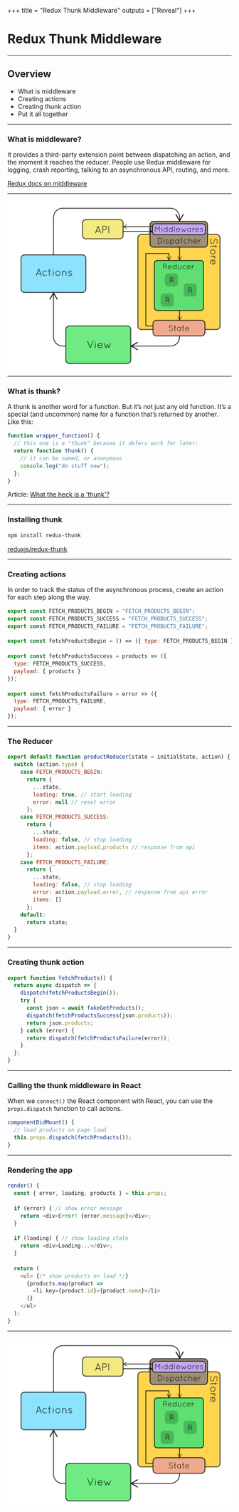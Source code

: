 +++
title = "Redux Thunk Middleware"
outputs = ["Reveal"]
+++

# Redux Thunk Middleware

---

## Overview

- What is middleware
- Creating actions
- Creating thunk action
- Put it all together

---

### What is middleware?

It provides a third-party extension point between dispatching an action, and the moment it reaches the reducer. People use Redux middleware for logging, crash reporting, talking to an asynchronous API, routing, and more.

[Redux docs on middleware](https://redux.js.org/advanced/middleware)

---

![redux-diagram](./redux-diagram.gif)

---

### What is thunk?

A thunk is another word for a function. But it’s not just any old function. It’s a special (and uncommon) name for a function that’s returned by another. Like this:

```js
function wrapper_function() {
  // this one is a "thunk" because it defers work for later:
  return function thunk() {
    // it can be named, or anonymous
    console.log("do stuff now");
  };
}
```

Article: [What the heck is a 'thunk'?](https://daveceddia.com/what-is-a-thunk/)

---

### Installing thunk

```sh
npm install redux-thunk
```

[reduxjs/redux-thunk](https://github.com/reduxjs/redux-thunk)

---

### Creating actions

In order to track the status of the asynchronous process, create an action for each step along the way.

```js
export const FETCH_PRODUCTS_BEGIN = "FETCH_PRODUCTS_BEGIN";
export const FETCH_PRODUCTS_SUCCESS = "FETCH_PRODUCTS_SUCCESS";
export const FETCH_PRODUCTS_FAILURE = "FETCH_PRODUCTS_FAILURE";

export const fetchProductsBegin = () => ({ type: FETCH_PRODUCTS_BEGIN });

export const fetchProductsSuccess = products => ({
  type: FETCH_PRODUCTS_SUCCESS,
  payload: { products }
});

export const fetchProductsFailure = error => ({
  type: FETCH_PRODUCTS_FAILURE,
  payload: { error }
});
```

---

### The Reducer

```js
export default function productReducer(state = initialState, action) {
  switch (action.type) {
    case FETCH_PRODUCTS_BEGIN:
      return {
        ...state,
        loading: true, // start loading
        error: null // reset error
      };
    case FETCH_PRODUCTS_SUCCESS:
      return {
        ...state,
        loading: false, // stop loading
        items: action.payload.products // response from api
      };
    case FETCH_PRODUCTS_FAILURE:
      return {
        ...state,
        loading: false, // stop loading
        error: action.payload.error, // response from api error
        items: []
      };
    default:
      return state;
  }
}
```

---

### Creating thunk action

```js
export function fetchProducts() {
  return async dispatch => {
    dispatch(fetchProductsBegin());
    try {
      const json = await fakeGetProducts();
      dispatch(fetchProductsSuccess(json.products));
      return json.products;
    } catch (error) {
      return dispatch(fetchProductsFailure(error));
    }
  };
}
```

---

### Calling the thunk middleware in React

When we `connect()` the React component with React, you can use the `props.dispatch` function to call actions.

```js
componentDidMount() {
  // load products on page load
  this.props.dispatch(fetchProducts());
}
```

---

### Rendering the app

```js
render() {
  const { error, loading, products } = this.props;

  if (error) { // show error message
    return <div>Error! {error.message}</div>;
  }

  if (loading) { // show loading state
    return <div>Loading...</div>;
  }

  return (
    <ul> {/* show products on load */}
      {products.map(product =>
        <li key={product.id}>{product.name}</li>
      )}
    </ul>
  );
}
```

---

![redux-diagram](./redux-diagram.gif)
